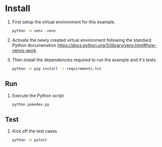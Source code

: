 # Install

1. First setup the virtual environment for this example.

    ```bash
    python -m venv .venv
    ```

1. Activate the newly created virtual environment following the standard Python documenation <https://docs.python.org/3/library/venv.html#how-venvs-work>.

1. Then install the dependencies required to run the example and it's tests.

    ```bash
    python -m pip install -r requirements.txt
    ```

## Run

1. Execute the Python script

    ```bash
    python pokedex.py
    ```

## Test

1. Kick off the test cases

    ```bash
    python -m pytest
    ```
